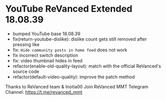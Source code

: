 # YouTube ReVanced Extended 18.08.39
- bumped YouTube base 18.08.39
- fix(return-youtube-dislike): dislike count gets still removed after pressing like
- fix: `Hide community posts in home feed` does not work
- fix incorrect switch description
- fix: video thumbnail hides in feed
- refactor(enable-old-quality-layout): match with the official ReVanced's source code
- refactor(default-video-quality): improve the patch method

Thanks to ReVanced team & Inotia00
Join ReVanced MMT Telegram Channel: https://t.me/revanced_mmt
